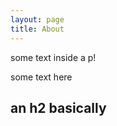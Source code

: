 ```yaml
---
layout: page
title: About
---
```


<p class="message">
  some text inside a p!
</p>

some text here

## an h2 basically

